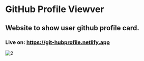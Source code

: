 # GitHub Profile Viewver

## Website to show user github profile card.

### Live on: https://git-hubprofile.netlify.app

![2](https://github.com/harshilsharmaa/github-profile-viewer/assets/71216106/670e30ea-433c-4116-840d-44b63b840ff2)
